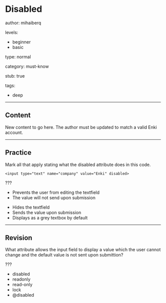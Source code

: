 # Disabled
author: mihaiberq

levels:
  - beginner
  - basic

type: normal

category: must-know

stub: true

tags:
  - deep


---
## Content

New content to go here. The author must be updated to match a valid Enki account.

---
## Practice

Mark all that apply stating what the disabled attribute does in this code.

`<input type="text" name="company" value="Enki" disabled>`

???

+ Prevents the user from editing the textfield 
+ The value will not send upon submission
- Hides the textfield
- Sends the value upon submission
- Displays as a grey textbox by default

---
## Revision

What attribute allows the input field to display a value which the user cannot change and the default value is not sent upon submittion?

???

* disabled
* readonly
* read-only
* lock
* @disabled
